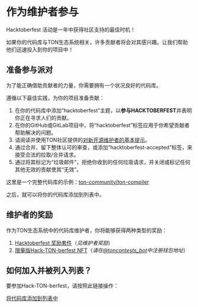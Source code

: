 # 作为维护者参与

Hacktoberfest 活动是一年中获得社区支持的最佳时机！

如果你的代码库与TON生态系统相关，许多贡献者将会对其感兴趣。让我们帮助他们迅速投入到你的项目中！

## 准备参与派对

为了能正确借助贡献者的力量，你需要拥有一个状况良好的代码库。

遵循以下最佳实践，为你的项目准备贡献：

1. 在你的代码库中添加“hacktoberfest”主题，以**参与HACKTOBERFEST**并表明你正在寻求人们的贡献。
2. 在你的GitHub或GitLab项目中，将“hacktoberfest”标签应用于你希望贡献者帮助解决的问题。
3. 请阅读并使用TON社区提供的[对新开源维护者的基本提示](https://blog.ton.org/essential-tips-for-new-open-source-maintainers)。
4. 通过合并、留下整体认可的审查，或添加“hacktoberfest-accepted”标签，来接受合法的拉取/合并请求。
5. 通过将其标记为“垃圾邮件”，拒绝你收到的任何垃圾请求，并关闭或标记任何其他无效的贡献使其“无效”。

这里是一个完整代码库的示例：[ton-community/ton-compiler](https://github.com/ton-community/ton-compiler)

之后，就可以将你的代码库添加到列表中。

## 维护者的奖励

作为TON生态系统中的代码库维护者，你将能够获得两种类型的奖励：

1. [Hacktoberfest 奖励套件](https://hacktoberfest.com/participation/#maintainers)（_见维护者奖励_）
2. [限量版Hack-TON-berfest NFT](/contribute/hacktoberfest/#what-the-rewards)（_请在[@toncontests_bot](https://t.me/toncontests_bot)中注册钱包地址_）

## 如何加入并被列入列表？

要参加Hack-TON-berfest，请按照此链接操作：

<span className="DocsMarkdown--button-group-content">
  <a href="https://airtable.com/shrgXIgZdBKKX64NL"
     className="Button Button-is-docs-primary">
    将代码库添加到列表中
  </a>
</span>
